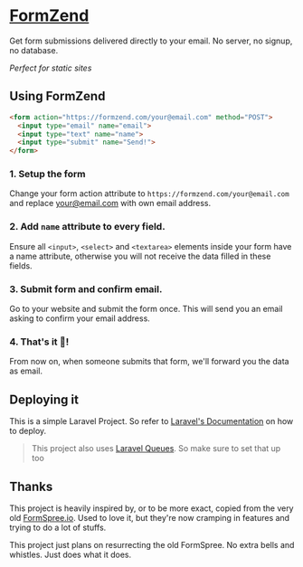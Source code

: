 # [FormZend](https://formzend.com)

Get form submissions delivered directly to your email. No server, no signup, no database.

*Perfect for static sites*

## Using FormZend

```html
<form action="https://formzend.com/your@email.com" method="POST">
  <input type="email" name="email">
  <input type="text" name="name">
  <input type="submit" name="Send!">
</form>
```

### 1. Setup the form

Change your form action attribute to `https://formzend.com/your@email.com` and replace your@email.com with own
email address. 

### 2. Add `name` attribute to every field.

Ensure all `<input>`, `<select>` and `<textarea>` elements inside your form have a name attribute, otherwise you will
not receive the data filled in these fields.

### 3. Submit form and confirm email.

Go to your website and submit the form once. This will send you an email asking to confirm your email address.

### 4. That's it 🎉!

From now on, when someone submits that form, we'll forward you the data as email.

## Deploying it

This is a simple Laravel Project. So refer to [Laravel's Documentation](https://laravel.com/docs/7.x/deployment) on how to deploy.

> This project also uses [Laravel Queues](https://laravel.com/docs/7.x/queues). So make sure to set that up too

## Thanks

This project is heavily inspired by, or to be more exact, copied from the very old [FormSpree.io](https://github.com/formspree/formspree).
Used to love it, but they're now cramping in features and trying to do a lot of stuffs.

This project just plans on resurrecting the old FormSpree. No extra bells and whistles. Just does what it does.
